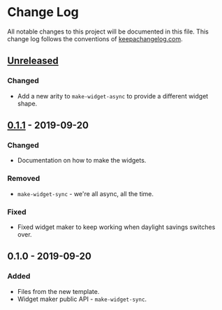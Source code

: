 # Change Log
All notable changes to this project will be documented in this file. This change log follows the conventions of [keepachangelog.com](http://keepachangelog.com/).

## [Unreleased]
### Changed
- Add a new arity to `make-widget-async` to provide a different widget shape.

## [0.1.1] - 2019-09-20
### Changed
- Documentation on how to make the widgets.

### Removed
- `make-widget-sync` - we're all async, all the time.

### Fixed
- Fixed widget maker to keep working when daylight savings switches over.

## 0.1.0 - 2019-09-20
### Added
- Files from the new template.
- Widget maker public API - `make-widget-sync`.

[Unreleased]: https://github.com/your-name/scales-of-music/compare/0.1.1...HEAD
[0.1.1]: https://github.com/your-name/scales-of-music/compare/0.1.0...0.1.1
